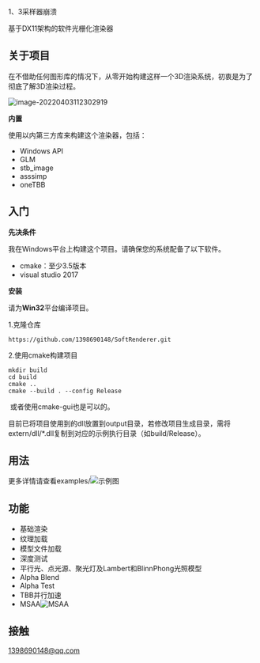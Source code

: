 1、3采样器崩溃

基于DX11架构的软件光栅化渲染器

## 关于项目

在不借助任何图形库的情况下，从零开始构建这样一个3D渲染系统，初衷是为了彻底了解3D渲染过程。

![image-20220403112302919](E:\SoftRenderer\document\StandardScene.png)

**内置**

使用以内第三方库来构建这个渲染器，包括：

- Windows API
- GLM
- stb_image
- asssimp
- oneTBB

## 入门

**先决条件**

我在Windows平台上构建这个项目。请确保您的系统配备了以下软件。

- cmake：至少3.5版本
- visual studio 2017

**安装**

请为**Win32**平台编译项目。

1.克隆仓库

```
https://github.com/1398690148/SoftRenderer.git
```

2.使用cmake构建项目

```
mkdir build
cd build
cmake ..
cmake --build . --config Release
```

​	或者使用cmake-gui也是可以的。

目前已将项目使用到的dll放置到output目录，若修改项目生成目录，需将extern/dll/*.dll复制到对应的示例执行目录（如build/Release）。

## 用法

更多详情请查看examples/![示例图](E:\SoftRenderer\document\示例图.png)

## 功能

- 基础渲染
- 纹理加载
- 模型文件加载
- 深度测试
- 平行光、点光源、聚光灯及Lambert和BlinnPhong光照模型
- Alpha Blend
- Alpha Test
- TBB并行加速
- MSAA![MSAA](E:\SoftRenderer\document\MSAA.png)

## 接触

1398690148@qq.com
